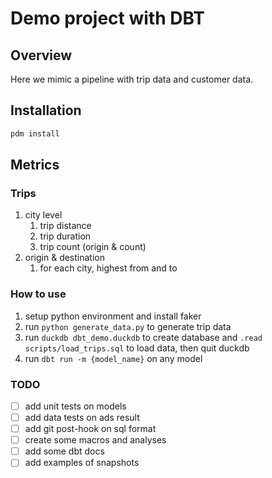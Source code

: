 # Demo project with DBT

## Overview

Here we mimic a pipeline with trip data and customer data.

## Installation

```bash
pdm install
```

## Metrics

### Trips

1. city level
    1. trip distance
    2. trip duration
    3. trip count (origin & count)
2. origin & destination
    1. for each city, highest from and to

### How to use

1. setup python environment and install faker
2. run `python generate_data.py` to generate trip data
3. run `duckdb dbt_demo.duckdb` to create database and `.read scripts/load_trips.sql` to load data, then quit duckdb
4. run `dbt run -m {model_name}` on any model

### TODO

- [ ] add unit tests on models
- [ ] add data tests on ads result
- [ ] add git post-hook on sql format
- [ ] create some macros and analyses
- [ ] add some dbt docs
- [ ] add examples of snapshots
